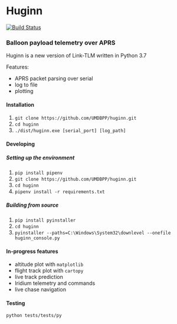 # Huginn 

[![Build Status](https://travis-ci.org/UMDBPP/huginn.svg?branch=master)](https://travis-ci.org/UMDBPP/huginn)

### Balloon payload telemetry over APRS

Huginn is a new version of Link-TLM written in Python 3.7

Features:
- APRS packet parsing over serial
- log to file
- plotting

#### Installation

1. `git clone https://github.com/UMDBPP/huginn.git`
2. `cd huginn`
3. `./dist/huginn.exe [serial_port] [log_path]`
 
#### Developing

##### Setting up the environment

1. `pip install pipenv`
2. `git clone https://github.com/UMDBPP/huginn.git` 
3. `cd huginn`
4. `pipenv install -r requirements.txt`

##### Building from source

1. `pip install pyinstaller`
2. `cd huginn`
3. `pyinstaller --paths=C:\Windows\System32\downlevel --onefile huginn_console.py`

#### In-progress features

- altitude plot with `matplotlib`
- flight track plot with `cartopy`
- live track prediction
- Iridium telemetry and commands
- live chase navigation

#### Testing

`python tests/tests/py`
